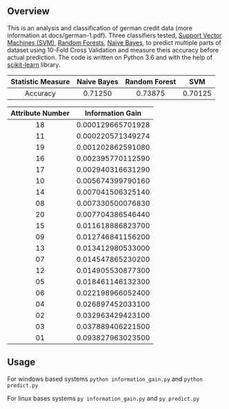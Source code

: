 ## Overview

This is an analysis and classification of german credit data (more information at docs/german-1.pdf). Three classifiers tested, [Support Vector Machines (SVM)](http://scikit-learn.org/stable/modules/svm.html), [Random Forests](http://scikit-learn.org/stable/modules/generated/sklearn.ensemble.RandomForestClassifier.html), [Naive Bayes](http://scikit-learn.org/stable/modules/naive_bayes.html), to predict multiple parts of dataset using 10-Fold Cross Validation and measure theis accuracy before actual prediction. The code is written on Python 3.6 and with the help of [scikit-learn](http://scikit-learn.org/stable/) library.


| Statistic Measure | Naive Bayes | Random Forest |   SVM   | 
| :---------------: | :---------: | :-----------: | :-----: | 
|      Accuracy     |   0.71250   |    0.73875    | 0.70125 |   



| Attribute Number |  Information Gain | 
| :--------------: | :---------------: | 
|        18        | 0.000129665701928 |  
|        11        | 0.000220571349274 | 
|        19        | 0.001202862591080 |   
|        16        | 0.002395770112590 |   
|        17        | 0.002940316631290 |  
|        10        | 0.005674399790160 |  
|        14        | 0.007041506325140 | 
|        08        | 0.007330500076830 |   
|        20        | 0.007704386546440 |   
|        15        | 0.011618886823700 |
|        09        | 0.012746841156200 |  
|        13        | 0.013412980533000 | 
|        07        | 0.014547865230200 |   
|        12        | 0.014905530877300 |   
|        05        | 0.018461146132300 |
|        06        | 0.022198966052400 |
|        04        | 0.026897452033100 |  
|        02        | 0.032963429423100 | 
|        03        | 0.037889406221500 |   
|        01        | 0.093827963023500 |   


## Usage

For windows based systems `python information_gain.py` and `python predict.py`

For linux bases systems `py information_gain.py` and `py predict.py`
